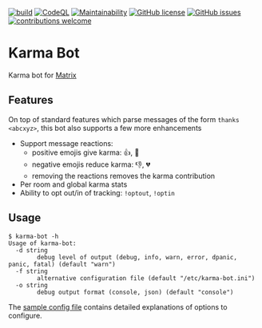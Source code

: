 [![build](https://github.com/bsd-ac/karma-bot/actions/workflows/build.yml/badge.svg)](https://github.com/bsd-ac/karma-bot/actions/workflows/build.yml)
[![CodeQL](https://github.com/bsd-ac/karma-bot/actions/workflows/codeql-analysis.yml/badge.svg)](https://github.com/bsd-ac/karma-bot/actions/workflows/codeql-analysis.yml)
[![Maintainability](https://img.shields.io/codeclimate/maintainability/bsd-ac/karma-bot.svg)](https://codeclimate.com/github/bsd-ac/karma-bot)
[![GitHub license](https://img.shields.io/github/license/bsd-ac/karma-bot.svg)](https://github.com/bsd-ac/karma-bot/blob/master/LICENSE)
[![GitHub issues](https://img.shields.io/github/issues-raw/bsd-ac/karma-bot)](https://github.com/bsd-ac/karma-bot/issues)
[![contributions welcome](https://img.shields.io/badge/contributions-welcome-brightgreen.svg?style=flat)](https://github.com/bsd-ac/karma-bot/issues)

# Karma Bot

Karma bot for [Matrix](https://matrix.org/)

## Features

On top of standard features which parse messages of the form `thanks <abcxyz>`, this bot also supports a few more enhancements

- Support message reactions:
  - positive emojis give karma: 👍, 💖
  - negative emojis reduce karma: 👎, 💔
  - removing the reactions removes the karma contribution
- Per room and global karma stats
- Ability to opt out/in of tracking: `!optout`, `!optin`

## Usage

```
$ karma-bot -h
Usage of karma-bot:
  -d string
        debug level of output (debug, info, warn, error, dpanic, panic, fatal) (default "warn")
  -f string
        alternative configuration file (default "/etc/karma-bot.ini")
  -o string
        debug output format (console, json) (default "console")
```

The [sample config file](karma-bot.ini.sample) contains detailed explanations of options to configure.
